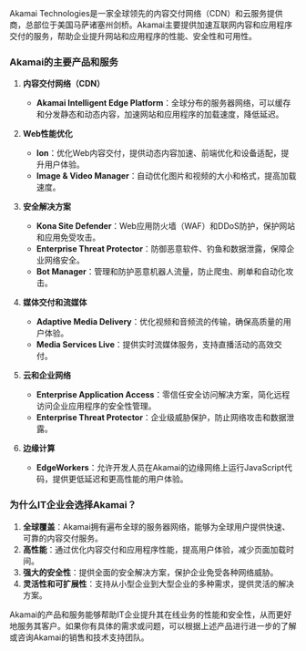 Akamai Technologies是一家全球领先的内容交付网络（CDN）和云服务提供商，总部位于美国马萨诸塞州剑桥。Akamai主要提供加速互联网内容和应用程序交付的服务，帮助企业提升网站和应用程序的性能、安全性和可用性。

### Akamai的主要产品和服务

1. **内容交付网络（CDN）**
   - **Akamai Intelligent Edge Platform**：全球分布的服务器网络，可以缓存和分发静态和动态内容，加速网站和应用程序的加载速度，降低延迟。

2. **Web性能优化**
   - **Ion**：优化Web内容交付，提供动态内容加速、前端优化和设备适配，提升用户体验。
   - **Image & Video Manager**：自动优化图片和视频的大小和格式，提高加载速度。

3. **安全解决方案**
   - **Kona Site Defender**：Web应用防火墙（WAF）和DDoS防护，保护网站和应用免受攻击。
   - **Enterprise Threat Protector**：防御恶意软件、钓鱼和数据泄露，保障企业网络安全。
   - **Bot Manager**：管理和防护恶意机器人流量，防止爬虫、刷单和自动化攻击。

4. **媒体交付和流媒体**
   - **Adaptive Media Delivery**：优化视频和音频流的传输，确保高质量的用户体验。
   - **Media Services Live**：提供实时流媒体服务，支持直播活动的高效交付。

5. **云和企业网络**
   - **Enterprise Application Access**：零信任安全访问解决方案，简化远程访问企业应用程序的安全性管理。
   - **Enterprise Threat Protector**：企业级威胁保护，防止网络攻击和数据泄露。

6. **边缘计算**
   - **EdgeWorkers**：允许开发人员在Akamai的边缘网络上运行JavaScript代码，提供更低延迟和更高性能的用户体验。

### 为什么IT企业会选择Akamai？

1. **全球覆盖**：Akamai拥有遍布全球的服务器网络，能够为全球用户提供快速、可靠的内容交付服务。
2. **高性能**：通过优化内容交付和应用程序性能，提高用户体验，减少页面加载时间。
3. **强大的安全性**：提供全面的安全解决方案，保护企业免受各种网络威胁。
4. **灵活性和可扩展性**：支持从小型企业到大型企业的多种需求，提供灵活的解决方案。

Akamai的产品和服务能够帮助IT企业提升其在线业务的性能和安全性，从而更好地服务其客户。如果你有具体的需求或问题，可以根据上述产品进行进一步的了解或咨询Akamai的销售和技术支持团队。
